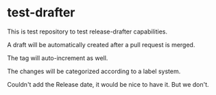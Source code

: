 # test-drafter

This is test repository to test release-drafter capabilities.

A draft will be automatically created after a pull request is merged.

The tag will auto-increment as well.

The changes will be categorized according to a label system.

Couldn't add the Release date, it would be nice to have it. But we don't.
